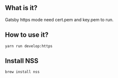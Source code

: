 ## What is it?

Gatsby https mode need cert.pem and key.pem to run.

## How to use it?

```
yarn run develop:https
```

## Install NSS

```
brew install nss
```
